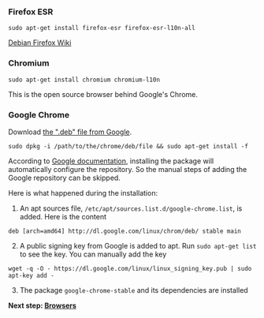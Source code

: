 ### Firefox ESR

`sudo apt-get install firefox-esr firefox-esr-l10n-all`

[Debian Firefox Wiki](https://wiki.debian.org/Firefox)

### Chromium

`sudo apt-get install chromium chromium-l10n`

This is the open source browser behind Google's Chrome.

### Google Chrome

Download [the ".deb" file from Google](https://www.google.com/chrome/).

`sudo dpkg -i /path/to/the/chrome/deb/file && sudo apt-get install -f`

According to [Google documentation](https://www.google.com/linuxrepositories/), installing the package will automatically configure the repository. So the manual steps of adding the Google repository can be skipped.

Here is what happened during the installation:

1. An apt sources file, `/etc/apt/sources.list.d/google-chrome.list`, is added. Here is the content
```
deb [arch=amd64] http://dl.google.com/linux/chrom/deb/ stable main
```
2. A public signing key from Google is added to apt. Run `sudo apt-get list` to see the key. You can manually add the key
```
wget -q -O - https://dl.google.com/linux/linux_signing_key.pub | sudo apt-key add -
```
3. The package `google-chrome-stable` and its dependencies are installed

**Next step: [Browsers](0305-cleanup.md)**
